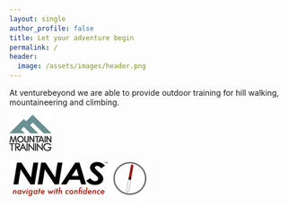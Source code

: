 ```yaml
---
layout: single
author_profile: false
title: Let your adventure begin
permalink: /
header:
  image: /assets/images/header.png
---
```


At venturebeyond we are able to provide outdoor training for hill walking, mountaineering and climbing.

[![Mountain Training](/assets/images/mt-logo.png)](https://www.mountain-training.org)

[![NNAS](/assets/images/nnas-logo.png)](https://nnas-org.uk)
